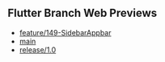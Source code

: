 ## Flutter Branch Web Previews

- [feature/149-SidebarAppbar](./feature/149-SidebarAppbar/)
- [main](./main/)
- [release/1.0](./release/1.0/)

